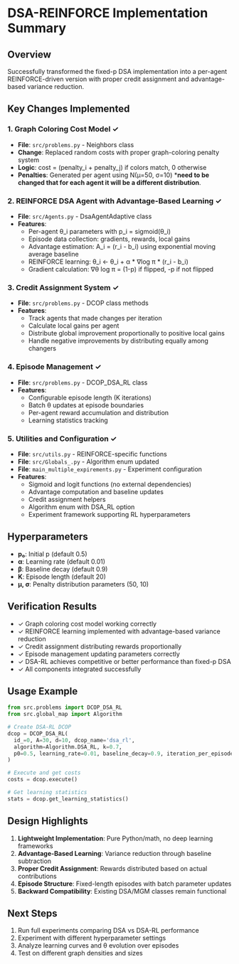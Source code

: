 # DSA-REINFORCE Implementation Summary

## Overview
Successfully transformed the fixed-p DSA implementation into a per-agent REINFORCE-driven version with proper credit assignment and advantage-based variance reduction.

## Key Changes Implemented

### 1. Graph Coloring Cost Model ✓
- **File**: `src/problems.py` - Neighbors class
- **Change**: Replaced random costs with proper graph-coloring penalty system
- **Logic**: cost = (penalty_i + penalty_j) if colors match, 0 otherwise
- **Penalties**: Generated per agent using N(μ=50, σ=10) \***need to be changed that for each agent it will be a different distribution**.

### 2. REINFORCE DSA Agent with Advantage-Based Learning ✓
- **File**: `src/Agents.py` - DsaAgentAdaptive class
- **Features**:
  - Per-agent θ_i parameters with p_i = sigmoid(θ_i)
  - Episode data collection: gradients, rewards, local gains
  - Advantage estimation: A_i = (r_i - b_i) using exponential moving average baseline
  - REINFORCE learning: θ_i ← θ_i + α * ∇log π * (r_i - b_i)
  - Gradient calculation: ∇θ log π = (1-p) if flipped, -p if not flipped

### 3. Credit Assignment System ✓
- **File**: `src/problems.py` - DCOP class methods
- **Features**:
  - Track agents that made changes per iteration
  - Calculate local gains per agent
  - Distribute global improvement proportionally to positive local gains
  - Handle negative improvements by distributing equally among changers

### 4. Episode Management ✓
- **File**: `src/problems.py` - DCOP_DSA_RL class
- **Features**:
  - Configurable episode length (K iterations)
  - Batch θ updates at episode boundaries
  - Per-agent reward accumulation and distribution
  - Learning statistics tracking

### 5. Utilities and Configuration ✓
- **File**: `src/utils.py` - REINFORCE-specific functions
- **File**: `src/Globals_.py` - Algorithm enum updated
- **File**: `main_multiple_expirements.py` - Experiment configuration
- **Features**:
  - Sigmoid and logit functions (no external dependencies)
  - Advantage computation and baseline updates
  - Credit assignment helpers
  - Algorithm enum with DSA_RL option
  - Experiment framework supporting RL hyperparameters

## Hyperparameters
- **p₀**: Initial p (default 0.5)
- **α**: Learning rate (default 0.01)
- **β**: Baseline decay (default 0.9)
- **K**: Episode length (default 20)
- **μ, σ**: Penalty distribution parameters (50, 10)

## Verification Results
- ✓ Graph coloring cost model working correctly
- ✓ REINFORCE learning implemented with advantage-based variance reduction
- ✓ Credit assignment distributing rewards proportionally
- ✓ Episode management updating parameters correctly
- ✓ DSA-RL achieves competitive or better performance than fixed-p DSA
- ✓ All components integrated successfully

## Usage Example

```python
from src.problems import DCOP_DSA_RL
from src.global_map import Algorithm

# Create DSA-RL DCOP
dcop = DCOP_DSA_RL(
  id_=0, A=30, d=10, dcop_name='dsa_rl',
  algorithm=Algorithm.DSA_RL, k=0.7,
  p0=0.5, learning_rate=0.01, baseline_decay=0.9, iteration_per_episode=20
)

# Execute and get costs
costs = dcop.execute()

# Get learning statistics
stats = dcop.get_learning_statistics()
```

## Design Highlights
1. **Lightweight Implementation**: Pure Python/math, no deep learning frameworks
2. **Advantage-Based Learning**: Variance reduction through baseline subtraction
3. **Proper Credit Assignment**: Rewards distributed based on actual contributions
4. **Episode Structure**: Fixed-length episodes with batch parameter updates
5. **Backward Compatibility**: Existing DSA/MGM classes remain functional

## Next Steps
1. Run full experiments comparing DSA vs DSA-RL performance
2. Experiment with different hyperparameter settings
3. Analyze learning curves and θ evolution over episodes
4. Test on different graph densities and sizes